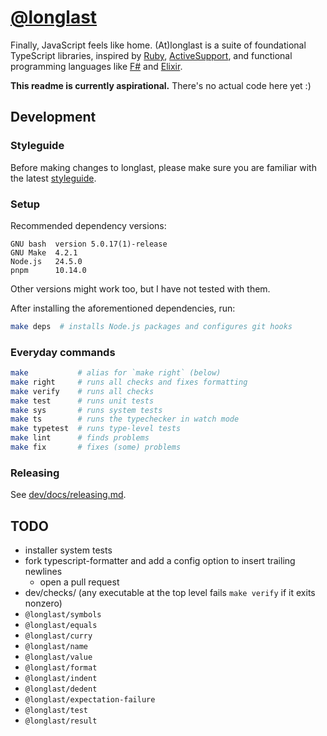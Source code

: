 # [@longlast]

Finally, JavaScript feels like home. (At)longlast is a suite of foundational
TypeScript libraries, inspired by [Ruby], [ActiveSupport], and functional
programming languages like [F#] and [Elixir].

**This readme is currently aspirational.** There's no actual code here yet :)

## Development

### Styleguide

Before making changes to longlast, please make sure you are familiar with the
latest [styleguide](dev/docs/styleguide.md).

### Setup

Recommended dependency versions:

```
GNU bash  version 5.0.17(1)-release
GNU Make  4.2.1
Node.js   24.5.0
pnpm      10.14.0
```

Other versions might work too, but I have not tested with them.

After installing the aforementioned dependencies, run:

```sh
make deps  # installs Node.js packages and configures git hooks
```

### Everyday commands

```sh
make           # alias for `make right` (below)
make right     # runs all checks and fixes formatting
make verify    # runs all checks
make test      # runs unit tests
make sys       # runs system tests
make ts        # runs the typechecker in watch mode
make typetest  # runs type-level tests
make lint      # finds problems
make fix       # fixes (some) problems
```

### Releasing

See [dev/docs/releasing.md](dev/docs/releasing.md).

## TODO

- installer system tests
- fork typescript-formatter and add a config option to insert trailing newlines
  - open a pull request
- dev/checks/ (any executable at the top level fails `make verify` if it exits
  nonzero)
- `@longlast/symbols`
- `@longlast/equals`
- `@longlast/curry`
- `@longlast/name`
- `@longlast/value`
- `@longlast/format`
- `@longlast/indent`
- `@longlast/dedent`
- `@longlast/expectation-failure`
- `@longlast/test`
- `@longlast/result`

[@longlast]: https://www.npmjs.com/org/longlast
[ActiveSupport]: https://rubygems.org/gems/activesupport
[Elixir]: https://elixir-lang.org/
[F#]: https://fsharp.org/
[Ruby]: https://www.ruby-lang.org/
[TC39]: https://tc39.es/
